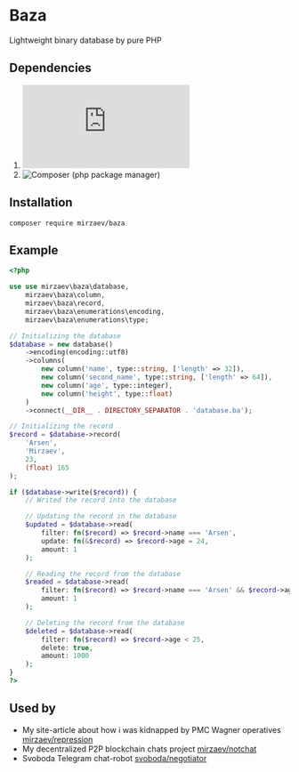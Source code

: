 # Baza
Lightweight binary database by pure PHP<br>

## Dependencies
1. ![PHP 8.4](https://www.php.net/releases/8.4/en.php)
2. ![Composer](https://getcomposer.org/) (php package manager)

## Installation
`composer require mirzaev/baza`

## Example
```php
<?php

use use mirzaev\baza\database,
	mirzaev\baza\column,
	mirzaev\baza\record,
	mirzaev\baza\enumerations\encoding,
	mirzaev\baza\enumerations\type;

// Initializing the database
$database = new database()
	->encoding(encoding::utf8)
	->columns(
		new column('name', type::string, ['length' => 32]),
		new column('second_name', type::string, ['length' => 64]),
		new column('age', type::integer),
		new column('height', type::float)
	)
	->connect(__DIR__ . DIRECTORY_SEPARATOR . 'database.ba');

// Initializing the record
$record = $database->record(
	'Arsen',
	'Mirzaev',
	23,
	(float) 165
);

if ($database->write($record)) {
    // Writed the record into the database

    // Updating the record in the database
    $updated = $database->read(
        filter: fn($record) => $record->name === 'Arsen', 
        update: fn(&$record) => $record->age = 24, 
        amount: 1
    );

    // Reading the record from the database
    $readed = $database->read(
        filter: fn($record) => $record->name === 'Arsen' && $record->age === 24,
        amount: 1
    );

    // Deleting the record from the database
    $deleted = $database->read(
        filter: fn($record) => $record->age < 25,
        delete: true,
        amount: 1000
    );
}
?>
```

## Used by
- My site-article about how i was kidnapped by PMC Wagner operatives [mirzaev/repression](https://git.svoboda.works/mirzaev/repression)
- My decentralized P2P blockchain chats project [mirzaev/notchat](https://git.svoboda.works/mirzaev/notchat)
- Svoboda Telegram chat-robot [svoboda/negotiator](https://git.svoboda.works/svoboda/negotiator)
